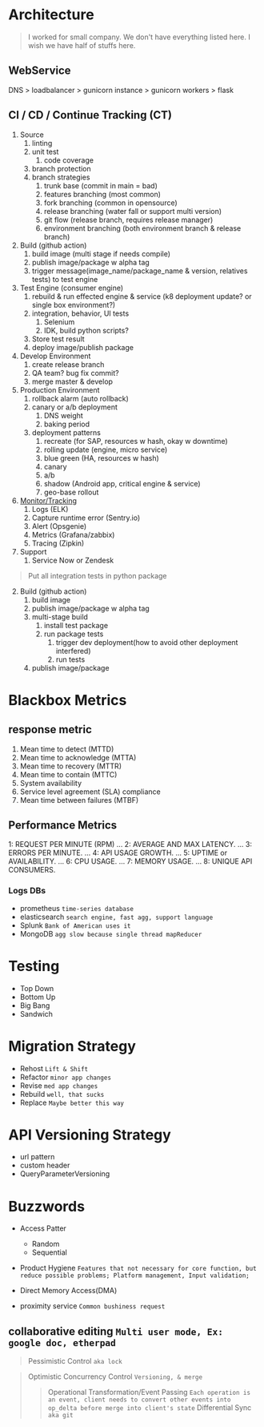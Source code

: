 # Architecture
>
> I worked for small company. We don't have everything listed here. I wish we have half of stuffs here.

## WebService

DNS > loadbalancer > gunicorn instance > gunicorn workers > flask

## CI / CD / Continue Tracking (CT)

1. Source
   1. linting
   2. unit test
      1. code coverage
   3. branch protection
   4. branch strategies
      1. trunk base (commit in main = bad)
      2. features branching (most common)
      3. fork branching (common in opensource)
      4. release branching (water fall or support multi version)
      5. git flow (release branch, requires release manager)
      6. environment branching (both environment branch & release branch)
2. Build (github action)
   1. build image (multi stage if needs compile)
   2. publish image/package w alpha tag
   3. trigger message(image_name/package_name & version, relatives tests) to test engine
3. Test Engine (consumer engine)
   1. rebuild & run effected engine & service (k8 deployment update? or single box environment?)
   2. integration, behavior, UI tests
      1. Selenium
      2. IDK, build python scripts?
   3. Store test result
   4. deploy image/publish package
4. Develop Environment
   1. create release branch
   2. QA team? bug fix commit?
   3. merge master & develop
5. Production Environment
   1. rollback alarm (auto rollback)
   2. canary or a/b deployment
      1. DNS weight
      2. baking period
   3. deployment patterns
      1. recreate (for SAP, resources w hash, okay w downtime)
      2. rolling update (engine, micro service)
      3. blue green (HA, resources w hash)
      4. canary
      5. a/b
      6. shadow (Android app, critical engine & service)
      7. geo-base rollout
6. [Monitor/Tracking](./cloud/monitor.md)
   1. Logs (ELK)
   2. Capture runtime error (Sentry.io)
   3. Alert (Opsgenie)
   4. Metrics (Grafana/zabbix)
   5. Tracing (Zipkin)
7. Support
   1. Service Now or Zendesk

> Put all integration tests in python package

2. Build (github action)
   1. build image
   2. publish image/package w alpha tag
   3. multi-stage build
      1. install test package
      2. run package tests
         1. trigger dev deployment(how to avoid other deployment interfered)
         2. run tests
   4. publish image/package

# Blackbox Metrics

## response metric

1. Mean time to detect (MTTD)
2. Mean time to acknowledge (MTTA)
3. Mean time to recovery (MTTR)
4. Mean time to contain (MTTC)
5. System availability
6. Service level agreement (SLA) compliance
7. Mean time between failures (MTBF)

## Performance Metrics

1: REQUEST PER MINUTE (RPM) ...
2: AVERAGE AND MAX LATENCY. ...
3: ERRORS PER MINUTE. ...
4: API USAGE GROWTH. ...
5: UPTIME or AVAILABILITY. ...
6: CPU USAGE. ...
7: MEMORY USAGE. ...
8: UNIQUE API CONSUMERS.

### Logs DBs

- prometheus `time-series database`
- elasticsearch `search engine, fast agg, support language`
- Splunk `Bank of American uses it`
- MongoDB `agg slow because single thread mapReducer`

# Testing

- Top Down
- Bottom Up
- Big Bang
- Sandwich

# Migration Strategy

- Rehost `Lift & Shift`
- Refactor `minor app changes`
- Revise `med app changes`
- Rebuild `well, that sucks`
- Replace `Maybe better this way`

# API Versioning Strategy

- url pattern
- custom header
- QueryParameterVersioning

# Buzzwords

- Access Patter
  - Random
  - Sequential
- Product Hygiene `Features that not necessary for core function, but reduce possible problems; Platform management, Input validation;`

- Direct Memory Access(DMA)
- proximity service `Common bushiness request`

## collaborative editing `Multi user mode, Ex: google doc, etherpad`
>
> Pessimistic Control `aka lock`

> Optimistic Concurrency Control `Versioning, & merge`
>> Operational Transformation/Event Passing `Each operation is an event, client needs to convert other events into op_delta before merge into client's state`
>> Differential Sync `aka git`
